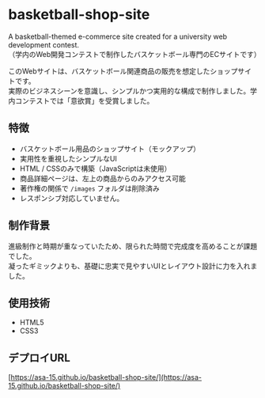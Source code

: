 # basketball-shop-site

A basketball-themed e-commerce site created for a university web development contest.  
（学内のWeb開発コンテストで制作したバスケットボール専門のECサイトです）

このWebサイトは、バスケットボール関連商品の販売を想定したショップサイトです。  
実際のビジネスシーンを意識し、シンプルかつ実用的な構成で制作しました。学内コンテストでは「意欲賞」を受賞しました。

## 特徴

- バスケットボール用品のショップサイト（モックアップ）
- 実用性を重視したシンプルなUI
- HTML / CSSのみで構築（JavaScriptは未使用）
- 商品詳細ページは、左上の商品からのみアクセス可能
- 著作権の関係で `/images` フォルダは削除済み
- レスポンシブ対応していません。

## 制作背景

進級制作と時期が重なっていたため、限られた時間で完成度を高めることが課題でした。  
凝ったギミックよりも、基礎に忠実で見やすいUIとレイアウト設計に力を入れました。


## 使用技術

- HTML5  
- CSS3  

## デプロイURL

[https://asa-15.github.io/basketball-shop-site/](https://asa-15.github.io/basketball-shop-site/)
